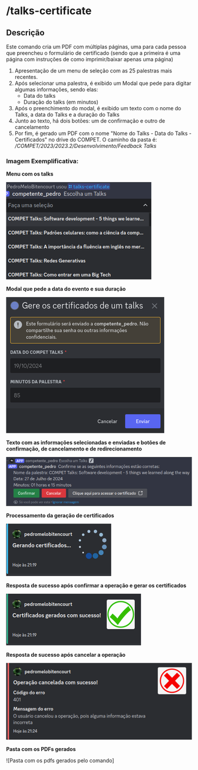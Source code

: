 # /talks-certificate

## Descrição

Este comando cria um PDF com múltiplas páginas, uma para cada pessoa que preencheu o formulário de certificado (sendo que a primeira é uma página com instruções de como imprimir/baixar apenas uma página)

1. Apresentação de um menu de seleção com as 25 palestras mais recentes.
2. Após selecionar uma palestra, é exibido um Modal que pede para digitar algumas informações, sendo elas:
    - Data do talks
    - Duração do talks (em minutos)
3. Após o preenchimento do modal, é exibido um texto com o nome do Talks, a data do Talks e a duração do Talks
4. Junto ao texto, há dois botões: um de confirmação e outro de cancelamento
4. Por fim, é gerado um PDF com o nome "Nome do Talks - Data do Talks - Certificados" no drive do COMPET. O caminho da pasta é: */COMPET/2023/2023.2/Desenvolvimento/Feedback Talks*

### Imagem Exemplificativa:
**Menu com os talks**

![Menu com os 25 talks mais recentes](./assets/talks-certificate-1.png)

**Modal que pede a data do evento e sua duração**

![Modal que pede a data do evento e sua duracao](./assets/talks-certificate-2.png)

**Texto com as informações selecionadas e enviadas e botões de confirmação, de cancelamento e de redirecionamento**

![Texto reconfirmando informacoes e butoes](./assets/talks-certificate-3.png)

**Processamento da geração de certificados**

![Processamento da geracao de certificados](./assets/talks-certificate-5.png)

**Resposta de sucesso após confirmar a operação e gerar os certificados**

![Resposta de sucesso apos geracao dos certificados](./assets/talks-certificate-4.png)

**Resposta de sucesso após cancelar a operação**

![Resposta de sucesso apos cancelamento da operacao](./assets/talks-certificate-6.png)

**Pasta com os PDFs gerados**

![Pasta com os pdfs gerados pelo comando]